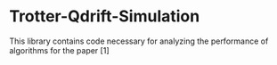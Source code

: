 # Trotter-Qdrift-Simulation

This library contains code necessary for analyzing the performance of algorithms for the paper [1]
